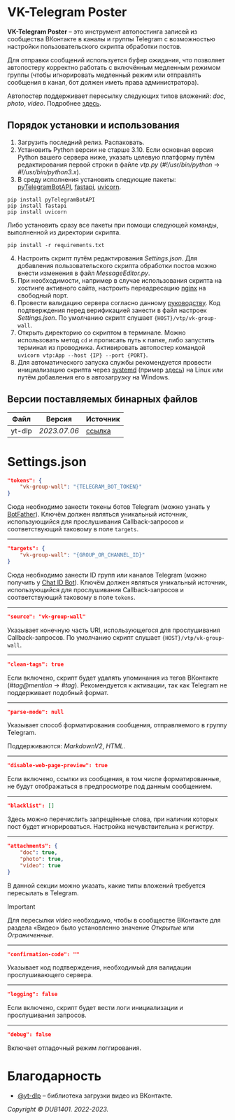 # VK-Telegram Poster
**VK-Telegram Poster** – это инструмент автопостинга записей из сообщества ВКонтакте в каналы и группы Telegram с возможностью настройки пользовательского скрипта обработки постов. 

Для отправки сообщений используется буфер ожидания, что позволяет автопостеру корректно работать с включённым медленным режимом группы (чтобы игнорировать медленный режим или отправлять сообщения в канал, бот должен иметь права администратора).

Автопостер поддерживает пересылку следующих типов вложений: _doc_, _photo_, _video_. Подробнее [здесь](https://dev.vk.com/reference/objects/attachments-wall).

## Порядок установки и использования
1. Загрузить последний релиз. Распаковать.
2. Установить Python версии не старше 3.10. Если основная версия Python вашего сервера ниже, указать целевую платформу путём редактирования первой строки в файле _vtp.py_ (_#!/usr/bin/python_ → _#!/usr/bin/python3.x_).
3. В среду исполнения установить следующие пакеты: [pyTelegramBotAPI](https://github.com/eternnoir/pyTelegramBotAPI), [fastapi](https://github.com/tiangolo/fastapi), [uvicorn](https://github.com/encode/uvicorn).
```
pip install pyTelegramBotAPI
pip install fastapi
pip install uvicorn
```
Либо установить сразу все пакеты при помощи следующей команды, выполненной из директории скрипта.
```
pip install -r requirements.txt
```
4. Настроить скрипт путём редактирования _Settings.json_. Для добавления пользовательского скрипта обработки постов можно внести изменения в файл _MessageEditor.py_.
5. При необходимости, например в случае использования скрипта на хостинге активного сайта, настроить переадресацию [nginx](https://nginx.org/) на свободный порт.
6. Провести валидацию сервера согласно данному [руководству](https://dev.vk.com/api/callback/getting-started#%D0%9F%D0%BE%D0%B4%D0%BA%D0%BB%D1%8E%D1%87%D0%B5%D0%BD%D0%B8%D0%B5%20Callback%20API). Код подтверждения перед верификацией занести в файл настроек _Settings.json_. По умолчанию скрипт слушает `{HOST}/vtp/vk-group-wall`.
7. Открыть директорию со скриптом в терминале. Можно использовать метод `cd` и прописать путь к папке, либо запустить терминал из проводника. Активировать автопостер командой `uvicorn vtp:App --host {IP} --port {PORT}`.
8. Для автоматического запуска службы рекомендуется провести инициализацию скрипта через [systemd](https://github.com/systemd/systemd) (пример [здесь](https://github.com/DUB1401/VK-Telegram-Poster/tree/main/systemd)) на Linux или путём добавления его в автозагрузку на Windows.

## Версии поставляемых бинарных файлов
| Файл    | Версия                        | Источник                                                           |
|---------|-------------------------------|--------------------------------------------------------------------|
| yt-dlp  | _2023.07.06_                  | [ссылка](https://github.com/yt-dlp/yt-dlp/releases/tag/2023.07.06) |

# Settings.json
```JSON
"tokens": {
	"vk-group-wall": "{TELEGRAM_BOT_TOKEN}"
}
```
Сюда необходимо занести токены ботов Telegram (можно узнать у [BotFather](https://t.me/BotFather)). Ключём должен являться уникальный источник, использующийся для прослушивания Callback-запросов и соответствующий таковому в поле `targets`.
___
```JSON
"targets": {
	"vk-group-wall": "{GROUP_OR_CHANNEL_ID}"
}
```
Сюда необходимо занести ID групп или каналов Telegram (можно получить у [Chat ID Bot](https://t.me/chat_id_echo_bot)). Ключём должен являться уникальный источник, использующийся для прослушивания Callback-запросов и соответствующий таковому в поле `tokens`.
___
```JSON
"source": "vk-group-wall"
```
Указывает конечную часть URI, использующегося для прослушивания Callback-запросов. По умолчанию скрипт слушает `{HOST}/vtp/vk-group-wall`.
___
```JSON
"clean-tags": true
```
Если включено, скрипт будет удалять упоминания из тегов ВКонтакте (_#tag@mention_ → _#tag_). Рекомендуется к активации, так как Telegram не поддерживает подобный формат.
___
```JSON
"parse-mode": null
```
Указывает способ форматирования сообщения, отправляемого в группу Telegram. 

Поддерживаются: _MarkdownV2_, _HTML_.
___
```JSON
"disable-web-page-preview": true
```
Если включено, ссылки из сообщения, в том числе форматированные, не будут отображаться в предпросмотре под данным сообщением.
___
```JSON
"blacklist": []
```
Здесь можно перечислить запрещённые слова, при наличии которых пост будет игнорироваться. Настройка нечувствительна к регистру.
___
```JSON
"attachments": {
	"doc": true,
	"photo": true,
	"video": true
}
```
В данной секции можно указать, какие типы вложений требуется пересылать в Telegram.

> [!IMPORTANT]  
> Для пересылки _video_ необходимо, чтобы в сообществе ВКонтакте для раздела «Видео» было установленно значение _Открытые_ или _Ограниченные_.
___
```JSON
"confirmation-code": ""
```
Указывает код подтверждения, необходимый для валидации прослушивающего сервера.
___
```JSON
"logging": false
```
Если включено, скрипт будет вести логи инициализации и прослушивания запросов.
___
```JSON
"debug": false
```
Включает отладочный режим логгирования.

# Благодарность
* [@yt-dlp](https://github.com/yt-dlp) – библиотека загрузки видео из ВКонтакте.

_Copyright © DUB1401. 2022-2023._
